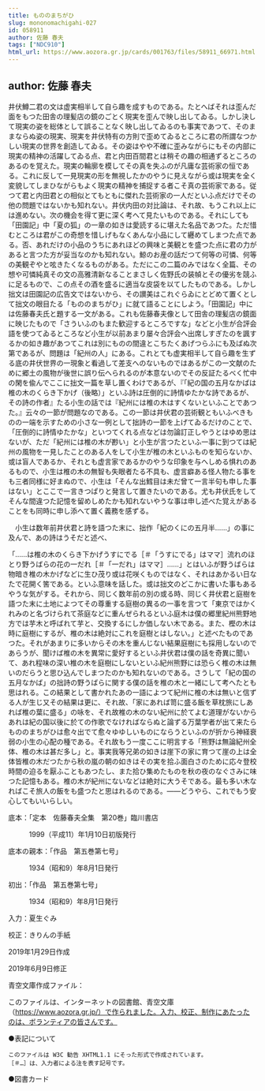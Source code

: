 ```yaml
---
title: もののまちがひ
slug: mononomachigahi-027
id: 058911
author: 佐藤 春夫
tags: ["NDC910"]
html_url: https://www.aozora.gr.jp/cards/001763/files/58911_66971.html
---
```


## author: 佐藤 春夫

井伏鱒二君の文は虚実相半して自ら趣を成すものである。たとへばそれは歪んだ面をもつた田舎の理髪店の鏡のごとく現実を歪んで映し出してゐる。しかし決して現実の姿を総体として誤ることなく映し出してゐるのも事実であつて、そのままならぬ姿の現実、現実を井伏特有の方則で歪めてゐるところに君の所謂なつかしい現実の世界を創造してゐる。その姿はやや不確に歪みながらにもその内部に現実の精神の活躍してゐる点、君と内田百間君とは稍その趣の相通ずるところのあるのを覚えた。現実の輪廓を模してその真を失ふのが凡庸な芸術家の恒である。これに反して一見現実の形を無視したかのやうに見えながら或は現実を全く変貌してしまひながらもよく現実の精神を捕捉する者こそ真の芸術家である。従つて君と内田君との相似とてもともに傑れた芸術家の一人だといふ点だけでその他の問題ではないかも知れない。井伏内田の対比論は、それ故、もうこれ以上には進めない。次の機会を得て更に深く考へて見たいものである。それにしても「田園記」中「夏の狐」の一章の如きは愛読するに堪えた名品であつた。ただ惜むところは君がこの奇想を惜しげもなくあんな小品にして纒めてしまつた点である。否、あれだけの小品のうちにあれほどの興味と美観とを盛つた点に君の力があると言つた方が妥当なのかも知れない。鯨のお産の話だつて何等の可憐、何等の美観ぞやと呟きたくなるものがある。ただにこの二篇のみではなく全篇、その想や可憐純真その文の高雅清新なることまさしく佐野氏の装幀とその優劣を競ふに足るもので、この点その酒を盛るに適当な皮袋を以てしたものである。しかし拙文は田園記の広告文ではないから、その讃美はこれぐらゐにとどめて置くとして拙文の眼目たる「もののまちがひ」に就て語ることにしよう。「田園記」中には佐藤春夫氏と題する一文がある。これも佐藤春夫像として田舎の理髪店の鏡面に映じたもので「さういふのもまた歓迎するところですな」などと小生が合評会語を使つてゐるところなど小生が以前あまり屡々合評会へ出席しすぎたのを諷するかの如き趣があつてこれは別にものの間違とこちたくあげつらふにも及ばぬ次第であるが、問題は「紀州の人」にある。これとても虚実相半して自ら趣を生ずる底の井伏世界の一現象と看過して差支へのないものではあるがこの一文献のために郷土の風物が後世に誤り伝へられるのが本意ないのでその反証たるべく忙中の閑を偸んでここに拙文一篇を草し置くわけであるが、『「紀の国の五月なかばは椎の木のくらき下かげ（後略）」といふ詩は圧倒的に詩情ゆたかな詩であるが、その詩の作者』たる小生の話では『紀州には椎の木はすくないといふことであつた。』云々の一節が問題なのである。この一節は井伏君の芸術観ともいふべきものの一端を示すための小さな一例として拙詩の一節を上げてゐるだけのことで、「圧倒的に詩情ゆたかな」といつてくれる点などは勿論訂正しやうとはゆめ思はないが、ただ「紀州には椎の木が尠い」と小生が言つたといふ一事に到つては紀州の風物を一見したことのある人をして小生が椎の木といふものを知らないか、或は盲人であるか、それとも虚言家であるかのやうな印象を与へしめる惧れのあるもので、小生は椎の木の無智も失眼者たる不具も、虚言癖ある怪人物たる事をも三者同様に好まぬので、小生は「そんな出鱈目は未だ曾て一言半句も申した事はない」とここで一言きつぱりと発言して置きたいのである。尤も井伏氏をしてそんな間違つた記憶を留めしめたかも知れないやうな事は申し述べた覚えがあることをも同時に申し添へて置く義務を感ずる。

　小生は数年前井伏君と詩を語つた末に、拙作「紀のくにの五月半……」の事に及んで、あの詩はうそだと述べ、

「……は椎の木のくらき下かげうすにでる［＃「うすにでる」はママ］流れのほとり野うばらの花の一だれ［＃「一だれ」はママ］……」とはいふが野うばらは物暗き椎の木かげなどに生ひ茂り或は花咲くものではなく、それはあかるい日なたで花開く筈である。といふ意味を話した。或は拙文のどこかに書いた事もあるやうな気がする。それから、同じく数年前の別の或る時、同じく井伏君と庭樹を語つた末に土地によつてその尊重する庭樹の異るの一事を言つて「東京ではかくれみのと名づけられて茶庭などに重んぜられるといふ庭木は僕の郷里紀州熊野地方では芋木と呼ばれて芋と、交換するにしか価しない木である。また、樫の木は時に庭樹にするが、椎の木は絶対にこれを庭樹とはしない。」と述べたものであつた。それがあまりに多いからその木を重んじない結果庭樹にも採用しないのであらうが、聞けば椎の木を異常に愛好するといふ井伏君は僕の話を奇異に聞いて、あれ程味の深い椎の木を庭樹にしないといふ紀州熊野には恐らく椎の木は無いのだらうと思ひ込んでしまつたのかも知れないのである。さうして「紀の国の五月なかば」の拙詩の野うばらに関する僕の話を椎の木と一緒にして考へたとも思はれる。この結果として書かれたあの一語によつて紀州に椎の木は無いと信ずる人が生じ又その結果は更に、それ故、「家にあれば笥に盛る飯を草枕旅にしあれば椎の葉に盛る」の咏を、それ故椎の木のない紀州に於てよむ道理がないからあれは紀の国以後に於ての作歌でなければならぬと論ずる万葉学者が出て来たらもののまちがひは愈々出でて愈々ゆゆしいものにならうといふのが折から神経衰弱の小生の心配の種である。それ故もう一度ここに明言する「熊野は無論紀州全体、椎の木は甚だ多し」と。事実我等兄弟の如きは崖下の家に育つて崖の上は全体皆椎の木だつたから秋の嵐の朝の如きはその実を拾ふ面白さのために応々登校時間の迫るを厭ふこともあつたし、また拾ひ集めたものを秋の夜のなぐさみに味つた記憶もある。椎の木が紀州にないなどは絶対に大うそである。最も多い木なればこそ旅人の飯をも盛つたと思はれるのである。――どうやら、これでもう安心してもいいらしい。













底本：「定本　佐藤春夫全集　第20巻」臨川書店

　　　1999（平成11）年1月10日初版発行

底本の親本：「作品　第五巻第七号」

　　　1934（昭和9）年8月1日発行

初出：「作品　第五巻第七号」

　　　1934（昭和9）年8月1日発行

入力：夏生ぐみ

校正：きりんの手紙

2019年1月29日作成

2019年6月9日修正

青空文庫作成ファイル：

このファイルは、インターネットの図書館、青空文庫（https://www.aozora.gr.jp/）で作られました。入力、校正、制作にあたったのは、ボランティアの皆さんです。











●表記について


	このファイルは W3C 勧告 XHTML1.1 にそった形式で作成されています。
	［＃…］は、入力者による注を表す記号です。







●図書カード